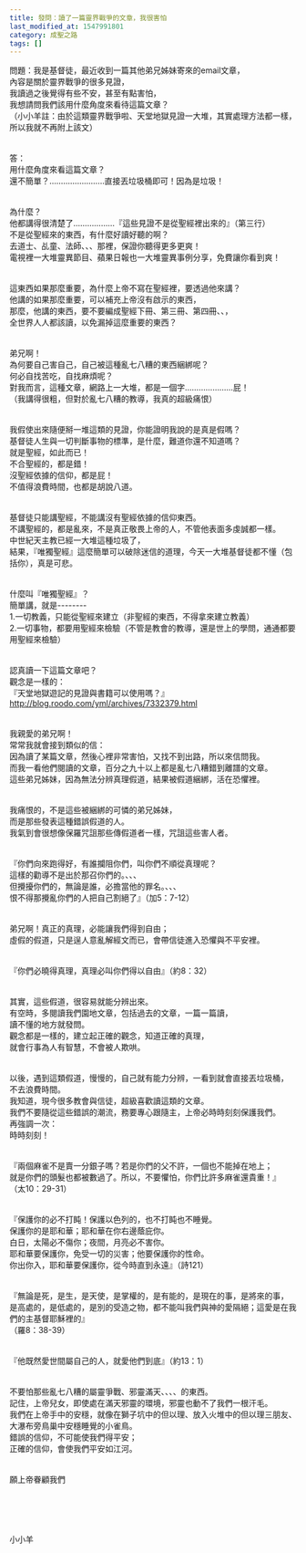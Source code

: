 ```yaml
---
title: 發問：讀了一篇靈界戰爭的文章，我很害怕
last_modified_at: 1547991801
category: 成聖之路
tags: []
---
```


問題：我是基督徒，最近收到一篇其他弟兄姊妹寄來的email文章，<br>內容是關於靈界戰爭的很多見證，<br>我讀過之後覺得有些不安，甚至有點害怕，<br>我想請問我們該用什麼角度來看待這篇文章？<br>（小小羊註：由於這類靈界戰爭啦、天堂地獄見證一大堆，其實處理方法都一樣，所以我就不再附上該文）<br><!--more--><br><br>答：<br>用什麼角度來看這篇文章？<br>還不簡單？……………………直接丟垃圾桶即可！因為是垃圾！<br><br> <br>為什麼？<br>他都講得很清楚了………………『這些見證不是從聖經裡出來的』（第三行）<br>不是從聖經來的東西，有什麼好讀好聽的啊？<br>去道士、乩童、法師、、、那裡，保證你聽得更多更爽！<br>電視裡一大堆靈異節目、蘋果日報也一大堆靈異事例分享，免費讓你看到爽！<br><br> <br>這東西如果那麼重要，為什麼上帝不寫在聖經裡，要透過他來講？<br>他講的如果那麼重要，可以補充上帝沒有啟示的東西，<br>那麼，他講的東西，要不要編成聖經下冊、第三冊、第四冊、、，<br>全世界人人都該讀，以免漏掉這麼重要的東西？<br><br> <br>弟兄啊！<br>為何要自己害自己，自己被這種亂七八糟的東西綑綁呢？<br>何必自找苦吃，自找麻煩呢？<br>對我而言，這種文章，網路上一大堆，都是一個字…………………屁！<br>（我講得很粗，但對於亂七八糟的教導，我真的超級痛恨）<br><br> <br>我假使出來隨便掰一堆這類的見證，你能證明我說的是真是假嗎？<br>基督徒人生與一切判斷事物的標準，是什麼，難道你還不知道嗎？<br>就是聖經，如此而已！<br>不合聖經的，都是錯！<br>沒聖經依據的信仰，都是屁！<br>不值得浪費時間，也都是胡說八道。<br><br> <br>基督徒只能講聖經，不能講沒有聖經依據的信仰東西。<br>不講聖經的，都是亂來，不是真正敬畏上帝的人，不管他表面多虔誠都一樣。<br>中世紀天主教已經一大堆這種垃圾了，<br>結果，『唯獨聖經』這麼簡單可以破除迷信的道理，今天一大堆基督徒都不懂（包括你），真是可悲。<br><br><br>什麼叫『唯獨聖經』？<br>簡單講，就是--------<br>1.一切教義，只能從聖經來建立（非聖經的東西，不得拿來建立教義）<br>2.一切事物，都要用聖經來檢驗（不管是教會的教導，還是世上的學問，通通都要用聖經來檢驗）<br><br> <br>認真讀一下這篇文章吧？<br>觀念是一樣的：<br>『天堂地獄遊記的見證與書籍可以使用嗎？』<br>http://blog.roodo.com/yml/archives/7332379.html<br> <br><br>我親愛的弟兄啊！<br>常常我就會接到類似的信：<br>因為讀了某篇文章，然後心裡非常害怕，又找不到出路，所以來信問我。<br>而我一看他們閱讀的文章，百分之九十以上都是亂七八糟錯到離譜的文章。<br>這些弟兄姊妹，因為無法分辨真理假道，結果被假道綑綁，活在恐懼裡。<br><br> <br>我痛恨的，不是這些被綑綁的可憐的弟兄姊妹，<br>而是那些發表這種錯誤假道的人。<br>我氣到會很想像保羅咒詛那些傳假道者一樣，咒詛這些害人者。<br><br> <br>『你們向來跑得好，有誰攔阻你們，叫你們不順從真理呢？<br>這樣的勸導不是出於那召你們的。、、、<br>但攪擾你們的，無論是誰，必擔當他的罪名。、、、<br>恨不得那攪亂你們的人把自己割絕了』（加5：7-12）<br><br> <br>弟兄啊！真正的真理，必能讓我們得到自由；<br>虛假的假道，只是逞人意亂解經文而已，會帶信徒進入恐懼與不平安裡。<br><br> <br>『你們必曉得真理，真理必叫你們得以自由』（約8：32）<br><br> <br>其實，這些假道，很容易就能分辨出來。<br>有空時，多閱讀我們園地文章，包括過去的文章，一篇一篇讀，<br>讀不懂的地方就發問。<br>觀念都是一樣的，建立起正確的觀念，知道正確的真理，<br>就會行事為人有智慧，不會被人欺哄。<br><br> <br>以後，遇到這類假道，慢慢的，自己就有能力分辨，一看到就會直接丟垃圾桶，<br>不去浪費時間。<br>我知道，現今很多教會與信徒，超級喜歡讀這類的文章。<br>我們不要隨從這些錯誤的潮流，務要專心跟隨主，上帝必時時刻刻保護我們。<br>再強調一次：<br>時時刻刻！<br><br> <br>『兩個麻雀不是賣一分銀子嗎？若是你們的父不許，一個也不能掉在地上；<br>就是你們的頭髮也都被數過了。所以，不要懼怕，你們比許多麻雀還貴重！』<br>（太10：29-31）<br><br> <br>『保護你的必不打盹！保護以色列的，也不打盹也不睡覺。<br>保護你的是耶和華；耶和華在你右邊蔭庇你。<br>白日，太陽必不傷你；夜間，月亮必不害你。<br>耶和華要保護你，免受一切的災害；他要保護你的性命。<br>你出你入，耶和華要保護你，從今時直到永遠』（詩121）<br><br> <br>『無論是死，是生，是天使，是掌權的，是有能的，是現在的事，是將來的事，<br>是高處的，是低處的，是別的受造之物，都不能叫我們與神的愛隔絕；這愛是在我們的主基督耶穌裡的』<br>（羅8：38-39）<br><br> <br>『他既然愛世間屬自己的人，就愛他們到底』（約13：1）<br><br> <br>不要怕那些亂七八糟的屬靈爭戰、邪靈滿天、、、、的東西。<br>記住，上帝兒女，即使處在滿天邪靈的環境，邪靈也動不了我們一根汗毛。<br>我們在上帝手中的安穩，就像在獅子坑中的但以理、放入火堆中的但以理三朋友、大瀑布旁鳥巢中安穩睡覺的小雀鳥。<br>錯誤的信仰，不可能使我們得平安；<br>正確的信仰，會使我們平安如江河。<br><br><br>願上帝眷顧我們<br> <br><br><br><br><br>小小羊<br><br><br><br><br><br>
